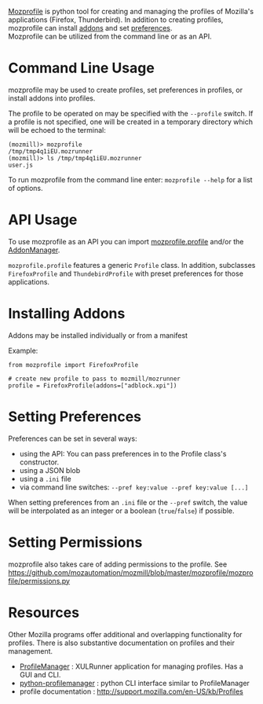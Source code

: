 [Mozprofile](https://github.com/mozautomation/mozmill/tree/master/mozprofile)
is python tool for creating and managing the profiles of Mozilla's
applications (Firefox, Thunderbird). In addition to creating profiles,
mozprofile can install [addons](https://developer.mozilla.org/en/addons)
and set [preferences](https://developer.mozilla.org/En/A_Brief_Guide_to_Mozilla_Preferences).  
Mozprofile can be utilized from the command line or as an API.

# Command Line Usage

mozprofile may be used to create profiles, set preferences in
profiles, or install addons into profiles.

The profile to be operated on may be specified with the `--profile`
switch. If a profile is not specified, one will be created in a
temporary directory which will be echoed to the terminal:

    (mozmill)> mozprofile 
    /tmp/tmp4q1iEU.mozrunner
    (mozmill)> ls /tmp/tmp4q1iEU.mozrunner
    user.js

To run mozprofile from the command line enter:
`mozprofile --help` for a list of options.


# API Usage

To use mozprofile as an API you can import
[mozprofile.profile](https://github.com/mozautomation/mozmill/tree/master/mozprofile/mozprofile/profile.py)
and/or the
[AddonManager](https://github.com/mozautomation/mozmill/tree/master/mozprofile/mozprofile/addons.py). 

`mozprofile.profile` features a generic `Profile` class.  In addition,
subclasses `FirefoxProfile` and `ThundebirdProfile` with preset
preferences for those applications.


# Installing Addons

Addons may be installed individually or from a manifest

Example:

	from mozprofile import FirefoxProfile
	
	# create new profile to pass to mozmill/mozrunner
	profile = FirefoxProfile(addons=["adblock.xpi"])


# Setting Preferences

Preferences can be set in several ways:

- using the API: You can pass preferences in to the Profile class's
  constructor.
- using a JSON blob
- using a `.ini` file
- via command line switches: `--pref key:value --pref key:value [...]`

When setting preferences from  an `.ini` file or the `--pref` switch,
the value will be interpolated as an integer or a boolean
(`true`/`false`) if possible.

# Setting Permissions

mozprofile also takes care of adding permissions to the profile.
See https://github.com/mozautomation/mozmill/blob/master/mozprofile/mozprofile/permissions.py


# Resources

Other Mozilla programs offer additional and overlapping functionality
for profiles.  There is also substantive documentation on profiles and
their management.

- [ProfileManager](https://developer.mozilla.org/en/Profile_Manager) : 
  XULRunner application for managing profiles. Has a GUI and CLI.
- [python-profilemanager](http://k0s.org/mozilla/hg/profilemanager/) : python CLI interface similar to ProfileManager
- profile documentation : http://support.mozilla.com/en-US/kb/Profiles
